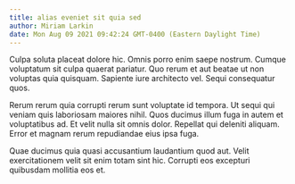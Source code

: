```yaml
---
title: alias eveniet sit quia sed
author: Miriam Larkin
date: Mon Aug 09 2021 09:42:24 GMT-0400 (Eastern Daylight Time)
---
```

Culpa soluta placeat dolore hic. Omnis porro enim saepe nostrum. Cumque voluptatum sit culpa quaerat pariatur. Quo rerum et aut beatae ut non voluptas quia quisquam. Sapiente iure architecto vel. Sequi consequatur quos.

 Rerum rerum quia corrupti rerum sunt voluptate id tempora. Ut sequi qui veniam quis laboriosam maiores nihil. Quos ducimus illum fuga in autem et voluptatibus ad. Et velit nulla sit omnis dolor. Repellat qui deleniti aliquam. Error et magnam rerum repudiandae eius ipsa fuga.

 Quae ducimus quia quasi accusantium laudantium quod aut. Velit exercitationem velit sit enim totam sint hic. Corrupti eos excepturi quibusdam mollitia eos et.